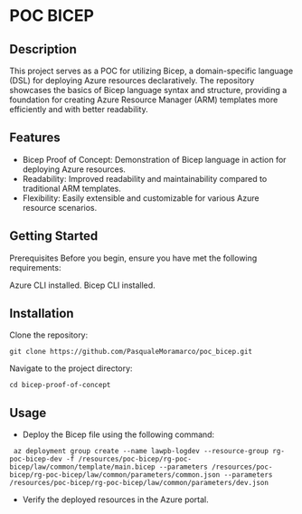# POC BICEP

## Description
This project serves as a POC for utilizing Bicep, a domain-specific language (DSL) for deploying Azure resources declaratively. The repository showcases the basics of Bicep language syntax and structure, providing a foundation for creating Azure Resource Manager (ARM) templates more efficiently and with better readability.

## Features
* Bicep Proof of Concept: Demonstration of Bicep language in action for deploying Azure resources.
* Readability: Improved readability and maintainability compared to traditional ARM templates.
* Flexibility: Easily extensible and customizable for various Azure resource scenarios.

## Getting Started
Prerequisites
Before you begin, ensure you have met the following requirements:

Azure CLI installed.
Bicep CLI installed.

## Installation
Clone the repository:

```
git clone https://github.com/PasqualeMoramarco/poc_bicep.git
```
Navigate to the project directory:
```
cd bicep-proof-of-concept
```

## Usage

* Deploy the Bicep file using the following command:
```
 az deployment group create --name lawpb-logdev --resource-group rg-poc-bicep-dev -f /resources/poc-bicep/rg-poc-bicep/law/common/template/main.bicep --parameters /resources/poc-bicep/rg-poc-bicep/law/common/parameters/common.json --parameters /resources/poc-bicep/rg-poc-bicep/law/common/parameters/dev.json  
 ```

* Verify the deployed resources in the Azure portal.
